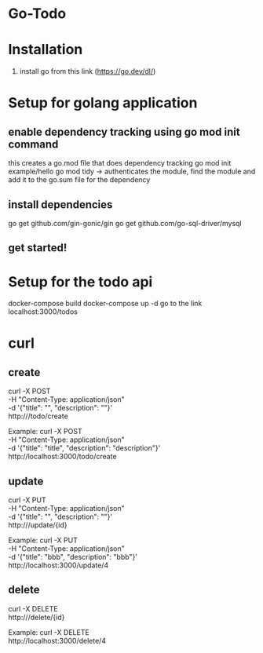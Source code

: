 # Go-Todo

# Installation

1. install go from this link (https://go.dev/dl/)

# Setup for golang application

## enable dependency tracking using go mod init command

this creates a go.mod file that does dependency tracking
go mod init example/hello
go mod tidy -> authenticates the module, find the module and add it to the go.sum file for the dependency

## install dependencies

go get github.com/gin-gonic/gin
go get github.com/go-sql-driver/mysql

## get started!

# Setup for the todo api

docker-compose build
docker-compose up -d
go to the link localhost:3000/todos

# curl

## create

curl -X POST \
 -H "Content-Type: application/json" \
 -d '{"title": "", "description": ""}' \
 http://<link>/todo/create

Example:
curl -X POST \
 -H "Content-Type: application/json" \
 -d '{"title": "title", "description": "description"}' \
 http://localhost:3000/todo/create

## update

curl -X PUT \
 -H "Content-Type: application/json" \
 -d '{"title": "", "description": ""}' \
 http://<link>/update/{id}

Example:
curl -X PUT \
 -H "Content-Type: application/json" \
 -d '{"title": "bbb", "description": "bbb"}' \
 http://localhost:3000/update/4

## delete

curl -X DELETE \
 http://<link>/delete/{id}

Example:
curl -X DELETE \
 http://localhost:3000/delete/4
